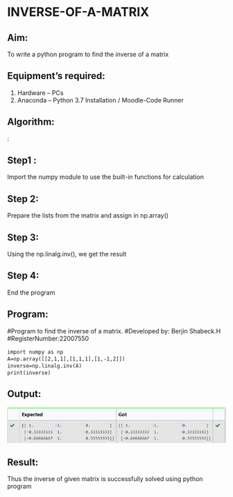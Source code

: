 # INVERSE-OF-A-MATRIX
## Aim:
To write a python program to find the inverse of a matrix
## Equipment’s required:
1. 	Hardware – PCs
2. 	Anaconda – Python 3.7 Installation / Moodle-Code Runner
## Algorithm:
 : 
## Step1 :
Import the numpy module to use the built-in functions for calculation

## Step 2:
Prepare the lists from the matrix and assign in np.array()

## Step 3:
Using the np.linalg.inv(), we get the result

## Step 4:
End the program 

## Program:
#Program to find the inverse of a matrix.
#Developed by: Berjin Shabeck.H
#RegisterNumber:22007550
```
import numpy as np
A=np.array([[2,1,1],[1,1,1],[1,-1,2]])
inverse=np.linalg.inv(A)
print(inverse)
```
## Output:
![](/inverse.png)
## Result:
Thus the inverse of given matrix is successfully solved using python program

